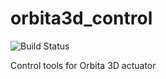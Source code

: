 # orbita3d_control

![Build Status](github.com/pollen-robotics/orbita3d_control/actions/workflow/rust.yml/badge.svg?branch=develop)

<!-- [Build Status]: https://img.shields.io/github/actions/workflow/status/pollen-robotics/orbita3d_control/rust.yml?branch=develop -->
<!-- [Build Status]: github.com/pollen-robotics/orbita3d_control/actions/workflow/rust.yml/badge.svg?branch=develop -->
<!-- [actions]: https://github.com/pollen-robotics/orbita3d_control/actions?query=branch%3Adevelop -->


Control tools for Orbita 3D actuator
